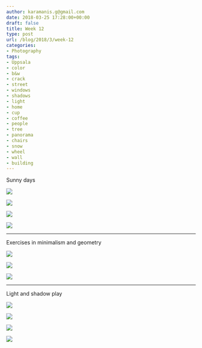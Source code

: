 ```yaml
---
author: karamanis.g@gmail.com
date: 2018-03-25 17:28:00+00:00
draft: false
title: Week 12
type: post
url: /blog/2018/3/week-12
categories:
- Photography
tags:
- Uppsala
- color
- b&w
- crack
- street
- windows
- shadows
- light
- home
- cup
- coffee
- people
- tree
- panorama
- chairs
- snow
- wheel
- wall
- building
---
```


Sunny days



  
   ![](https://images.squarespace-cdn.com/content/v1/4f3f61bae4b063b909445965/1521995343090-5HS46DI0J9CM8GZUR0CW/ke17ZwdGBToddI8pDm48kF2uiKlfX646oCrDYppINH17gQa3H78H3Y0txjaiv_0fDoOvxcdMmMKkDsyUqMSsMWxHk725yiiHCCLfrh8O1z5QPOohDIaIeljMHgDF5CVlOqpeNLcJ80NK65_fV7S1UessvHKFAMVwUedc1PkIEnS44f9ifAjbc-MdcWJKfjjfcomz19-brHpUIhE0EA2opw/IMG_4938.jpg?format=original)

  

  
   ![](https://images.squarespace-cdn.com/content/v1/4f3f61bae4b063b909445965/1521995344477-NL5QJ3109ATYNCTZEMWK/ke17ZwdGBToddI8pDm48kF9aEDQaTpZHfWEO2zppK7Z7gQa3H78H3Y0txjaiv_0fDoOvxcdMmMKkDsyUqMSsMWxHk725yiiHCCLfrh8O1z5QPOohDIaIeljMHgDF5CVlOqpeNLcJ80NK65_fV7S1UX7HUUwySjcPdRBGehEKrDf5zebfiuf9u6oCHzr2lsfYZD7bBzAwq_2wCJyqgJebgg/IMG_4942.jpg?format=original)

  

  
   ![](https://images.squarespace-cdn.com/content/v1/4f3f61bae4b063b909445965/1521995565781-WYNZP7JBTQOXILGRPXLL/ke17ZwdGBToddI8pDm48kAlx7iH1RR210Tbbqe0_fp8UqsxRUqqbr1mOJYKfIPR7LoDQ9mXPOjoJoqy81S2I8N_N4V1vUb5AoIIIbLZhVYy7Mythp_T-mtop-vrsUOmeInPi9iDjx9w8K4ZfjXt2dhmRlCx54J_qQfynCbDaFsyfkCGXqjDABIcznxvDMOOCbSexTd1-frD7527z4SM9QQ/IMG_4978.jpg?format=original)

  

  
   ![](https://images.squarespace-cdn.com/content/v1/4f3f61bae4b063b909445965/1521995543411-X232HBSLTWHTJBA1IW28/ke17ZwdGBToddI8pDm48kC-1WaDuEJn03HRd8JSHdVR7gQa3H78H3Y0txjaiv_0fDoOvxcdMmMKkDsyUqMSsMWxHk725yiiHCCLfrh8O1z5QHyNOqBUUEtDDsRWrJLTmzUsryC7riGV7bTeYhg5SegUu_PX4D0A1l7vbeB16yANeTY_2EJ-nyp4DtEzWP91P/IMG_4989.jpg?format=original)

  



* * *

Exercises in minimalism and geometry



  
   ![](https://images.squarespace-cdn.com/content/v1/4f3f61bae4b063b909445965/1521995403573-RD3YGW7P37BH9X11K3C0/ke17ZwdGBToddI8pDm48kF9aEDQaTpZHfWEO2zppK7Z7gQa3H78H3Y0txjaiv_0fDoOvxcdMmMKkDsyUqMSsMWxHk725yiiHCCLfrh8O1z5QPOohDIaIeljMHgDF5CVlOqpeNLcJ80NK65_fV7S1UX7HUUwySjcPdRBGehEKrDf5zebfiuf9u6oCHzr2lsfYZD7bBzAwq_2wCJyqgJebgg/IMG_4941.jpg?format=original)

  

  
   ![](https://images.squarespace-cdn.com/content/v1/4f3f61bae4b063b909445965/1521995404318-OR5QM7TBR8BZCTMX6B1X/ke17ZwdGBToddI8pDm48kCYAxC5-vDCnSp9nNPQ8Ds8UqsxRUqqbr1mOJYKfIPR7LoDQ9mXPOjoJoqy81S2I8PaoYXhp6HxIwZIk7-Mi3Tsic-L2IOPH3Dwrhl-Ne3Z2PWleNm83XX5wp3AJNViQb5pzg0uxr8hK5fBToKLPnzNkOpdljO7Z-5qh0zg85Jnj/IMG_4983.jpg?format=original)

  

  
   ![](https://images.squarespace-cdn.com/content/v1/4f3f61bae4b063b909445965/1521995410623-9SMVN77LMEGHQCENXF6K/ke17ZwdGBToddI8pDm48kLSERMgCVymnItqhne5EfYV7gQa3H78H3Y0txjaiv_0fDoOvxcdMmMKkDsyUqMSsMWxHk725yiiHCCLfrh8O1z5QHyNOqBUUEtDDsRWrJLTmMCg6RGY8TrcVSOIk4QoDPnvjthEs8TAhVmYN7i_-QaEW7L_Q40KNxq4S2FLq3V0y/IMG_4962.jpg?format=original)

  



* * *

Light and shadow play



  
   ![](https://images.squarespace-cdn.com/content/v1/4f3f61bae4b063b909445965/1521995491068-MI7JXH8NPTCQFV1CC18S/ke17ZwdGBToddI8pDm48kLSERMgCVymnItqhne5EfYV7gQa3H78H3Y0txjaiv_0fDoOvxcdMmMKkDsyUqMSsMWxHk725yiiHCCLfrh8O1z5QHyNOqBUUEtDDsRWrJLTmMCg6RGY8TrcVSOIk4QoDPnvjthEs8TAhVmYN7i_-QaEW7L_Q40KNxq4S2FLq3V0y/IMG_4943.jpg?format=original)

  

  
   ![](https://images.squarespace-cdn.com/content/v1/4f3f61bae4b063b909445965/1521995490949-WCH5UYO45KIASKHJC5E4/ke17ZwdGBToddI8pDm48kLSERMgCVymnItqhne5EfYV7gQa3H78H3Y0txjaiv_0fDoOvxcdMmMKkDsyUqMSsMWxHk725yiiHCCLfrh8O1z5QHyNOqBUUEtDDsRWrJLTmMCg6RGY8TrcVSOIk4QoDPnvjthEs8TAhVmYN7i_-QaEW7L_Q40KNxq4S2FLq3V0y/IMG_4970.jpg?format=original)

  

  
   ![](https://images.squarespace-cdn.com/content/v1/4f3f61bae4b063b909445965/1521995493513-CZSM4WEDSSUE2S1ZC10D/ke17ZwdGBToddI8pDm48kF2uiKlfX646oCrDYppINH17gQa3H78H3Y0txjaiv_0fDoOvxcdMmMKkDsyUqMSsMWxHk725yiiHCCLfrh8O1z5QPOohDIaIeljMHgDF5CVlOqpeNLcJ80NK65_fV7S1UessvHKFAMVwUedc1PkIEnS44f9ifAjbc-MdcWJKfjjfcomz19-brHpUIhE0EA2opw/IMG_5044.jpg?format=original)

  

  
   ![](https://images.squarespace-cdn.com/content/v1/4f3f61bae4b063b909445965/1521995494938-AK3UWHGI9VC0Y10XM5G8/ke17ZwdGBToddI8pDm48kF9aEDQaTpZHfWEO2zppK7Z7gQa3H78H3Y0txjaiv_0fDoOvxcdMmMKkDsyUqMSsMWxHk725yiiHCCLfrh8O1z5QPOohDIaIeljMHgDF5CVlOqpeNLcJ80NK65_fV7S1UX7HUUwySjcPdRBGehEKrDf5zebfiuf9u6oCHzr2lsfYZD7bBzAwq_2wCJyqgJebgg/IMG_5045.jpg?format=original)

  


